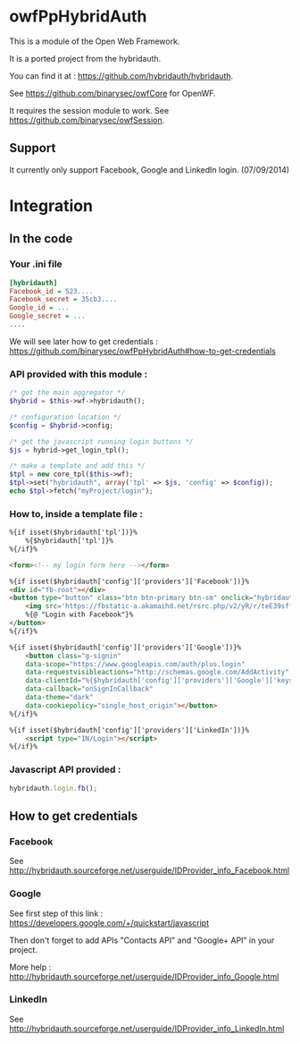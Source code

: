# owfPpHybridAuth

This is a module of the Open Web Framework.

It is a ported project from the hybridauth.

You can find it at : https://github.com/hybridauth/hybridauth.

See https://github.com/binarysec/owfCore for OpenWF.

It requires the session module to work. See https://github.com/binarysec/owfSession.

## Support

It currently only support Facebook, Google and LinkedIn login. (07/09/2014)

# Integration

## In the code

### Your .ini file
```ini
[hybridauth]
Facebook_id = 523....
Facebook_secret = 35cb3....
Google_id = ...
Google_secret = ...
....
```
We will see later how to get credentials : https://github.com/binarysec/owfPpHybridAuth#how-to-get-credentials

### API provided with this module :
```php
/* get the main aggregator */
$hybrid = $this->wf->hybridauth();

/* configuration location */
$config = $hybrid->config;

/* get the javascript running login buttons */
$js = hybrid->get_login_tpl();

/* make a template and add this */
$tpl = new core_tpl($this->wf);
$tpl->set("hybridauth", array('tpl' => $js, 'config' => $config));
echo $tpl->fetch("myProject/login");
```

### How to, inside a template file :
```html
%{if isset($hybridauth['tpl'])}%
	%{$hybridauth['tpl']}%
%{/if}%

<form><!-- my login form here --></form>

%{if isset($hybridauth['config']['providers']['Facebook'])}%
<div id="fb-root"></div>
<button type="button" class="btn btn-primary btn-sm" onclick="hybridauth.login.fb();">
	<img src='https://fbstatic-a.akamaihd.net/rsrc.php/v2/yR/r/teE39sffXW8.png' alt='Facebook' />
	%{@ "Login with Facebook"}%
</button>
%{/if}%

%{if isset($hybridauth['config']['providers']['Google'])}%
	<button class="g-signin"
	data-scope="https://www.googleapis.com/auth/plus.login"
	data-requestvisibleactions="http://schemas.google.com/AddActivity"
	data-clientId="%{$hybridauth['config']['providers']['Google']['keys']['id']}%"
	data-callback="onSignInCallback"
	data-theme="dark"
	data-cookiepolicy="single_host_origin"></button>
%{/if}%

%{if isset($hybridauth['config']['providers']['LinkedIn'])}%
	<script type="IN/Login"></script>
%{/if}%

```

### Javascript API provided :
```js
hybridauth.login.fb();
```

## How to get credentials

### Facebook
See http://hybridauth.sourceforge.net/userguide/IDProvider_info_Facebook.html

### Google
See first step of this link : https://developers.google.com/+/quickstart/javascript

Then don't forget to add APIs "Contacts API" and "Google+ API" in your project.

More help : http://hybridauth.sourceforge.net/userguide/IDProvider_info_Google.html

### LinkedIn
See http://hybridauth.sourceforge.net/userguide/IDProvider_info_LinkedIn.html
